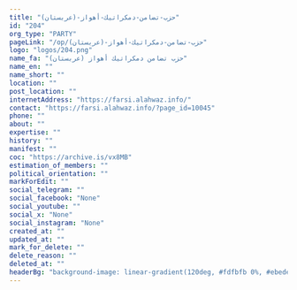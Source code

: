 ```yaml
---
title: "حزب-تضامن-دمكراتيك-أهواز-(عربستان)"
id: "204"
org_type: "PARTY"
pageLink: "/op/حزب-تضامن-دمكراتيك-أهواز-(عربستان)"
logo: "logos/204.png"
name_fa: "حزب تضامن دمكراتيك أهواز (عربستان)"
name_en: ""
name_short: ""
location: ""
post_location: ""
internetAddress: "https://farsi.alahwaz.info/"
contact: "https://farsi.alahwaz.info/?page_id=10045"
phone: ""
about: ""
expertise: ""
history: ""
manifest: ""
coc: "https://archive.is/vx8MB"
estimation_of_members: ""
political_orientation: ""
markForEdit: ""
social_telegram: ""
social_facebook: "None"
social_youtube: ""
social_x: "None"
social_instagram: "None"
created_at: ""
updated_at: ""
mark_for_delete: ""
delete_reason: ""
deleted_at: ""
headerBg: "background-image: linear-gradient(120deg, #fdfbfb 0%, #ebedee 100%);"
---
```


